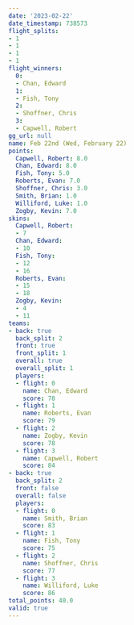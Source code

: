 ```yaml
---
date: '2023-02-22'
date_timestamp: 738573
flight_splits:
- 1
- 1
- 1
- 1
flight_winners:
  0:
  - Chan, Edward
  1:
  - Fish, Tony
  2:
  - Shoffner, Chris
  3:
  - Capwell, Robert
gg_url: null
name: Feb 22nd (Wed, February 22)
points:
  Capwell, Robert: 8.0
  Chan, Edward: 8.0
  Fish, Tony: 5.0
  Roberts, Evan: 7.0
  Shoffner, Chris: 3.0
  Smith, Brian: 1.0
  Williford, Luke: 1.0
  Zogby, Kevin: 7.0
skins:
  Capwell, Robert:
  - 7
  Chan, Edward:
  - 10
  Fish, Tony:
  - 12
  - 16
  Roberts, Evan:
  - 15
  - 18
  Zogby, Kevin:
  - 4
  - 11
teams:
- back: true
  back_split: 2
  front: true
  front_split: 1
  overall: true
  overall_split: 1
  players:
  - flight: 0
    name: Chan, Edward
    score: 78
  - flight: 1
    name: Roberts, Evan
    score: 79
  - flight: 2
    name: Zogby, Kevin
    score: 78
  - flight: 3
    name: Capwell, Robert
    score: 84
- back: true
  back_split: 2
  front: false
  overall: false
  players:
  - flight: 0
    name: Smith, Brian
    score: 83
  - flight: 1
    name: Fish, Tony
    score: 75
  - flight: 2
    name: Shoffner, Chris
    score: 77
  - flight: 3
    name: Williford, Luke
    score: 86
total_points: 40.0
valid: true
---
```

